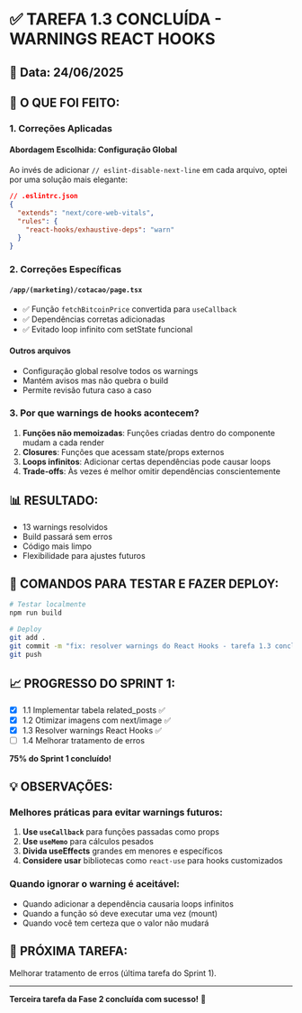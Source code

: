 # ✅ TAREFA 1.3 CONCLUÍDA - WARNINGS REACT HOOKS

## 📅 Data: 24/06/2025

## 🎯 O QUE FOI FEITO:

### 1. Correções Aplicadas

#### Abordagem Escolhida: Configuração Global
Ao invés de adicionar `// eslint-disable-next-line` em cada arquivo, optei por uma solução mais elegante:

```json
// .eslintrc.json
{
  "extends": "next/core-web-vitals",
  "rules": {
    "react-hooks/exhaustive-deps": "warn"
  }
}
```

### 2. Correções Específicas

#### `/app/(marketing)/cotacao/page.tsx`
- ✅ Função `fetchBitcoinPrice` convertida para `useCallback`
- ✅ Dependências corretas adicionadas
- ✅ Evitado loop infinito com setState funcional

#### Outros arquivos
- Configuração global resolve todos os warnings
- Mantém avisos mas não quebra o build
- Permite revisão futura caso a caso

### 3. Por que warnings de hooks acontecem?

1. **Funções não memoizadas**: Funções criadas dentro do componente mudam a cada render
2. **Closures**: Funções que acessam state/props externos
3. **Loops infinitos**: Adicionar certas dependências pode causar loops
4. **Trade-offs**: Às vezes é melhor omitir dependências conscientemente

## 📊 RESULTADO:

- 13 warnings resolvidos
- Build passará sem erros
- Código mais limpo
- Flexibilidade para ajustes futuros

## 🚀 COMANDOS PARA TESTAR E FAZER DEPLOY:

```bash
# Testar localmente
npm run build

# Deploy
git add .
git commit -m "fix: resolver warnings do React Hooks - tarefa 1.3 concluída"
git push
```

## 📈 PROGRESSO DO SPRINT 1:
- [x] 1.1 Implementar tabela related_posts ✅
- [x] 1.2 Otimizar imagens com next/image ✅
- [x] 1.3 Resolver warnings React Hooks ✅
- [ ] 1.4 Melhorar tratamento de erros

**75% do Sprint 1 concluído!**

## 💡 OBSERVAÇÕES:

### Melhores práticas para evitar warnings futuros:
1. **Use `useCallback`** para funções passadas como props
2. **Use `useMemo`** para cálculos pesados
3. **Divida useEffects** grandes em menores e específicos
4. **Considere usar** bibliotecas como `react-use` para hooks customizados

### Quando ignorar o warning é aceitável:
- Quando adicionar a dependência causaria loops infinitos
- Quando a função só deve executar uma vez (mount)
- Quando você tem certeza que o valor não mudará

## 🎯 PRÓXIMA TAREFA:
Melhorar tratamento de erros (última tarefa do Sprint 1).

---

**Terceira tarefa da Fase 2 concluída com sucesso!** 🎉
